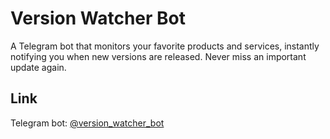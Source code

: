 # Version Watcher Bot

A Telegram bot that monitors your favorite products and services, instantly notifying you when new versions are released. Never miss an important update again.

## Link

Telegram bot: [@version_watcher_bot](https://t.me/version_watcher_bot)